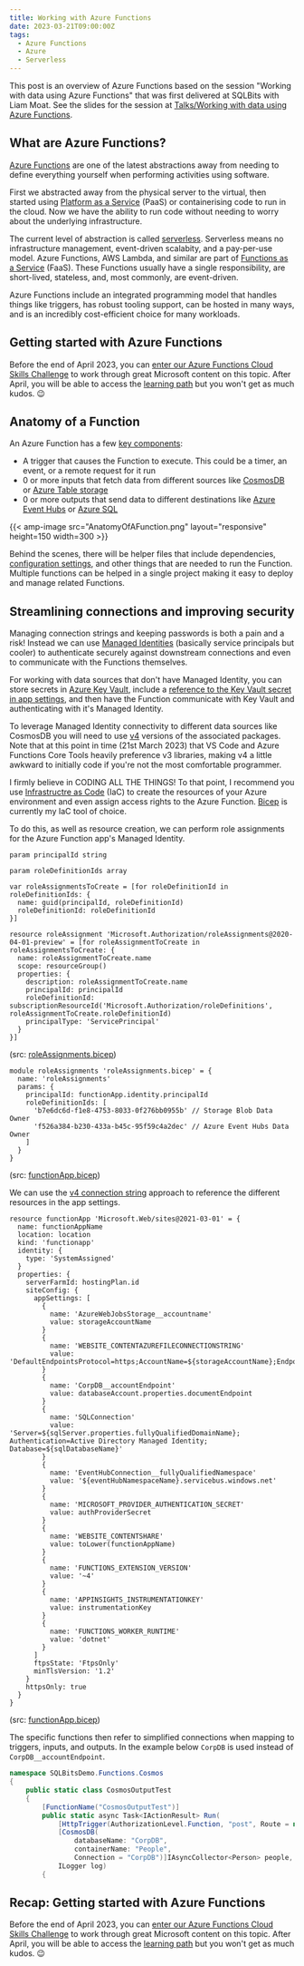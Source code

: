 ```yaml
---
title: Working with Azure Functions
date: 2023-03-21T09:00:00Z
tags:
  - Azure Functions
  - Azure
  - Serverless
---
```


This post is an overview of Azure Functions based on the session "Working with data using Azure Functions" that was first delivered at SQLBits with Liam Moat. See the slides for the session at [Talks/Working with data using Azure Functions](../../presenting/talks/working_with_data_using_azure_functions/).

## What are Azure Functions?

[Azure Functions](https://learn.microsoft.com/en-us/azure/azure-functions/functions-overview) are one of the latest abstractions away from needing to define everything yourself when performing activities using software.

First we abstracted away from the physical server to the virtual, then started using [Platform as a Service](https://learn.microsoft.com/en-us/azure/architecture/guide/technology-choices/compute-decision-tree) (PaaS) or containerising code to run in the cloud. Now we have the ability to run code without needing to worry about the underlying infrastructure.

The current level of abstraction is called [serverless](https://azure.microsoft.com/en-gb/solutions/serverless/). Serverless means no infrastructure management, event-driven scalabity, and a pay-per-use model. Azure Functions, AWS Lambda, and similar are part of [Functions as a Service](https://learn.microsoft.com/en-us/azure/architecture/serverless/code) (FaaS). These Functions usually have a single responsibility, are short-lived, stateless, and, most commonly, are event-driven.

Azure Functions include an integrated programming model that handles things like triggers, has robust tooling support, can be hosted in many ways, and is an incredibly cost-efficient choice for many workloads.

## Getting started with Azure Functions

Before the end of April 2023, you can [enter our Azure Functions Cloud Skills Challenge](https://aka.ms/sqlbits-dwf) to work through great Microsoft content on this topic. After April, you will be able to access the [learning path](https://learn.microsoft.com/en-us/users/stephlocke-1889/collections/3gm0ij7jznwpk2) but you won't get as much kudos. 😉

## Anatomy of a Function

An Azure Function has a few [key components](https://learn.microsoft.com/en-us/azure/azure-functions/functions-triggers-bindings?tabs=csharp):

- A trigger that causes the Function to execute. This could be a timer, an event, or a remote request for it run
- 0 or more inputs that fetch data from different sources like [CosmosDB](https://learn.microsoft.com/en-us/azure/cosmos-db/) or [Azure Table storage](https://learn.microsoft.com/en-us/azure/storage/tables/)
- 0 or more outputs that send data to different destinations like [Azure Event Hubs](https://learn.microsoft.com/en-us/azure/event-hubs/) or [Azure SQL](https://learn.microsoft.com/en-us/azure/azure-sql/?view=azuresql)

{{< amp-image src="AnatomyOfAFunction.png"
layout="responsive"
height=150
width=300 >}}

Behind the scenes, there will be helper files that include dependencies, [configuration settings](https://learn.microsoft.com/en-us/azure/azure-functions/functions-how-to-use-azure-function-app-settings?tabs=portal#settings), and other things that are needed to run the Function. Multiple functions can be helped in a single project making it easy to deploy and manage related Functions.

## Streamlining connections and improving security

Managing connection strings and keeping passwords is both a pain and a risk! Instead we can use [Managed Identities](https://learn.microsoft.com/en-us/azure/active-directory/managed-identities-azure-resources/) (basically service principals but cooler) to authenticate securely against downstream connections and even to communicate with the Functions themselves.

For working with data sources that don't have Managed Identity, you can store secrets in [Azure Key Vault](https://learn.microsoft.com/en-us/azure/key-vault/), include a [reference to the Key Vault secret in app settings](https://learn.microsoft.com/en-us/azure/app-service/app-service-key-vault-references?toc=%2Fazure%2Fazure-functions%2Ftoc.json&tabs=azure-cli), and then have the Function communicate with Key Vault and authenticating with it's Managed Identity.

To leverage Managed Identity connectivity to different data sources like CosmosDB you will need to use [v4](https://learn.microsoft.com/en-us/azure/azure-functions/functions-versions?tabs=v4&pivots=programming-language-csharp) versions of the associated packages. Note that at this point in time (21st March 2023) that VS Code and Azure Functions Core Tools heavily preference v3 libraries, making v4 a little awkward to initially code if you're not the most comfortable programmer.

I firmly believe in CODING ALL THE THINGS! To that point, I recommend you use [Infrastructre as Code](https://learn.microsoft.com/en-us/devops/deliver/what-is-infrastructure-as-code) (IaC) to create the resources of your Azure environment and even assign access rights to the Azure Function. [Bicep](https://learn.microsoft.com/en-us/azure/azure-resource-manager/bicep/) is currently my IaC tool of choice.

To do this, as well as resource creation, we can perform role assignments for the Azure Function app's Managed Identity.

```bicep
param principalId string

param roleDefinitionIds array

var roleAssignmentsToCreate = [for roleDefinitionId in roleDefinitionIds: {
  name: guid(principalId, roleDefinitionId)
  roleDefinitionId: roleDefinitionId
}]

resource roleAssignment 'Microsoft.Authorization/roleAssignments@2020-04-01-preview' = [for roleAssignmentToCreate in roleAssignmentsToCreate: {
  name: roleAssignmentToCreate.name
  scope: resourceGroup()
  properties: {
    description: roleAssignmentToCreate.name
    principalId: principalId
    roleDefinitionId: subscriptionResourceId('Microsoft.Authorization/roleDefinitions', roleAssignmentToCreate.roleDefinitionId)
    principalType: 'ServicePrincipal'
  }
}]
```

(src: [roleAssignments.bicep](https://github.com/stephlocke/working-with-data-using-azure-functions/blob/main/bicep/modules/roleAssignments.bicep))

```bicep
module roleAssignments 'roleAssignments.bicep' = {
  name: 'roleAssignments'
  params: {
    principalId: functionApp.identity.principalId
    roleDefinitionIds: [
      'b7e6dc6d-f1e8-4753-8033-0f276bb0955b' // Storage Blob Data Owner
      'f526a384-b230-433a-b45c-95f59c4a2dec' // Azure Event Hubs Data Owner 
    ]
  }
}
```

(src: [functionApp.bicep](https://github.com/stephlocke/working-with-data-using-azure-functions/blob/main/bicep/modules/functionApp.bicep))

We can use the [v4 connection string](https://learn.microsoft.com/en-us/azure/azure-functions/functions-bindings-cosmosdb-v2-trigger?tabs=in-process%2Cfunctionsv2&pivots=programming-language-csharp#connections) approach to reference the different resources in the app settings.

```bicep
resource functionApp 'Microsoft.Web/sites@2021-03-01' = {
  name: functionAppName
  location: location
  kind: 'functionapp'
  identity: {
    type: 'SystemAssigned'
  }
  properties: {
    serverFarmId: hostingPlan.id
    siteConfig: {
      appSettings: [
        {
          name: 'AzureWebJobsStorage__accountname'
          value: storageAccountName
        }
        {
          name: 'WEBSITE_CONTENTAZUREFILECONNECTIONSTRING'
          value: 'DefaultEndpointsProtocol=https;AccountName=${storageAccountName};EndpointSuffix=${environment().suffixes.storage};AccountKey=${storageAccount.listKeys().keys[0].value}'
        }
        {
          name: 'CorpDB__accountEndpoint'
          value: databaseAccount.properties.documentEndpoint
        }
        {
          name: 'SQLConnection'
          value: 'Server=${sqlServer.properties.fullyQualifiedDomainName}; Authentication=Active Directory Managed Identity; Database=${sqlDatabaseName}'
        }
        {
          name: 'EventHubConnection__fullyQualifiedNamespace'
          value: '${eventHubNamespaceName}.servicebus.windows.net'
        }
        {
          name: 'MICROSOFT_PROVIDER_AUTHENTICATION_SECRET'
          value: authProviderSecret
        }
        {
          name: 'WEBSITE_CONTENTSHARE'
          value: toLower(functionAppName)
        }
        {
          name: 'FUNCTIONS_EXTENSION_VERSION'
          value: '~4'
        }
        {
          name: 'APPINSIGHTS_INSTRUMENTATIONKEY'
          value: instrumentationKey
        }
        {
          name: 'FUNCTIONS_WORKER_RUNTIME'
          value: 'dotnet'
        }
      ]
      ftpsState: 'FtpsOnly'
      minTlsVersion: '1.2'
    }
    httpsOnly: true
  }
}
```

(src: [functionApp.bicep](https://github.com/stephlocke/working-with-data-using-azure-functions/blob/main/bicep/modules/functionApp.bicep))

The specific functions then refer to simplified connections when mapping to triggers, inputs, and outputs. In the example below `CorpDB` is used instead of `CorpDB__accountEndpoint`.

```csharp
namespace SQLBitsDemo.Functions.Cosmos
{
    public static class CosmosOutputTest
    {
        [FunctionName("CosmosOutputTest")]
        public static async Task<IActionResult> Run(
            [HttpTrigger(AuthorizationLevel.Function, "post", Route = null)] HttpRequest req,
            [CosmosDB(
                databaseName: "CorpDB",
                containerName: "People",
                Connection = "CorpDB")]IAsyncCollector<Person> people,
            ILogger log)
        {
```

## Recap: Getting started with Azure Functions

Before the end of April 2023, you can [enter our Azure Functions Cloud Skills Challenge](https://aka.ms/sqlbits-dwf) to work through great Microsoft content on this topic. After April, you will be able to access the [learning path](https://learn.microsoft.com/en-us/users/stephlocke-1889/collections/3gm0ij7jznwpk2) but you won't get as much kudos. 😉